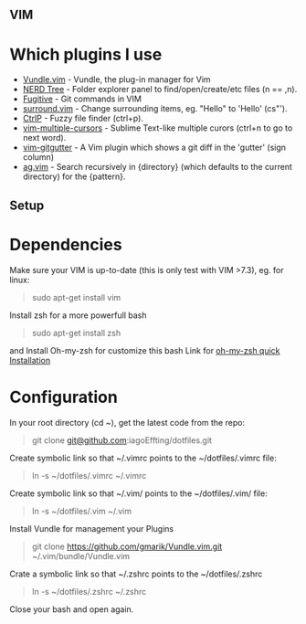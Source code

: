 ## VIM
# Which plugins I use
* [Vundle.vim](https://github.com/gmarik/Vundle.vim) - Vundle, the plug-in manager for Vim 
* [NERD Tree](https://github.com/scrooloose/nerdtree) - Folder explorer panel to find/open/create/etc files (<leader>n == ,n).
* [Fugitive](https://github.com/tpope/vim-fugitive) - Git commands in VIM
* [surround.vim](https://github.com/tpope/vim-surround) - Change surrounding items, eg. "Hello" to 'Hello' (cs"').
* [CtrlP](https://github.com/kien/ctrlp.vim) - Fuzzy file finder (ctrl+p).
* [vim-multiple-cursors](https://github.com/terryma/vim-multiple-cursors) - Sublime Text-like multiple curors (ctrl+n to go to next word).
* [vim-gitgutter](https://github.com/airblade/vim-gitgutter) - A Vim plugin which shows a git diff in the 'gutter' (sign column) 
* [ag.vim](https://github.com/rking/ag.vim) - Search recursively in {directory} (which defaults to the current directory) for the {pattern}. 

## Setup
# Dependencies
Make sure your VIM is up-to-date (this is only test with VIM >7.3), eg. for linux:

> sudo apt-get install vim

Install zsh for a more powerfull bash

> sudo apt-get install zsh

and Install Oh-my-zsh for customize this bash
Link for [oh-my-zsh quick Installation](https://github.com/robbyrussell/oh-my-zsh)

# Configuration
In your root directory (cd ~), get the latest code from the repo:
  
>  git clone git@github.com:iagoEffting/dotfiles.git

Create symbolic link so that ~/.vimrc points to the ~/dotfiles/.vimrc file:

>  ln -s ~/dotfiles/.vimrc ~/.vimrc

Create symbolic link so that ~/.vim/ points to the ~/dotfiles/.vim/ file:

>  ln -s ~/dotfiles/.vim ~/.vim

Install Vundle for management your Plugins

> git clone https://github.com/gmarik/Vundle.vim.git ~/.vim/bundle/Vundle.vim

Crate a symbolic link so that ~/.zshrc points to the ~/dotfiles/.zshrc

> ln -s ~/dotfiles/.zshrc ~/.zshrc

Close your bash and open again.
